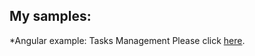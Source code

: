 ## My samples:

*Angular example: Tasks Management
Please click [here](https://interest1024.github.io/Tasks_Management/app/index.html).
